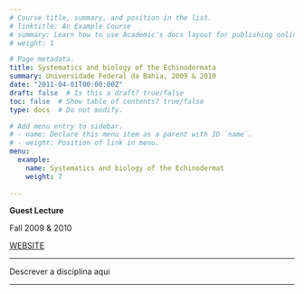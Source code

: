 ```yaml
---
# Course title, summary, and position in the list.
# linktitle: An Example Course
# summary: Learn how to use Academic's docs layout for publishing online courses, software documentation, and tutorials.
# weight: 1

# Page metadata.
title: Systematics and biology of the Echinodermata
summary: Universidade Federal da Bahia, 2009 & 2010
date: "2011-04-01T00:00:00Z"
draft: false  # Is this a draft? true/false
toc: false  # Show table of contents? true/false
type: docs  # Do not modify.

# Add menu entry to sidebar.
# - name: Declare this menu item as a parent with ID `name`.
# - weight: Position of link in menu.
menu:
  example:
    name: Systematics and biology of the Echinodermat
    weight: 7
    
---
```


**Guest Lecture**

Fall 2009 & 2010

[WEBSITE](https://biologia.ufba.br)

---

Descrever a disciplina aqui

---
